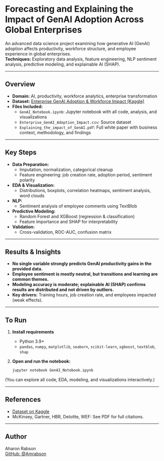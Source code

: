 # Forecasting and Explaining the Impact of GenAI Adoption Across Global Enterprises

An advanced data science project examining how generative AI (GenAI) adoption affects productivity, workforce structure, and employee experience in global enterprises.  
**Techniques:** Exploratory data analysis, feature engineering, NLP sentiment analysis, predictive modeling, and explainable AI (SHAP).

---

## Overview

- **Domain:** AI, productivity, workforce analytics, enterprise transformation  
- **Dataset:** [Enterprise GenAI Adoption & Workforce Impact (Kaggle)](https://www.kaggle.com/datasets/tfisthis/enterprise-genai-adoption-and-workforce-impact-data)  
- **Files Included:**  
  - `GenAI_Notebook.ipynb`: Jupyter notebook with all code, analysis, and visualizations  
  - `Enterprise_GenAI_Adoption_Impact.csv`: Source dataset  
  - `Explaining_the_impact_of_GenAI.pdf`: Full white paper with business context, methodology, and findings

---

## Key Steps

- **Data Preparation:**  
  - Imputation, normalization, categorical cleanup  
  - Feature engineering: job creation rate, adoption period, sentiment polarity  
- **EDA & Visualization:**  
  - Distributions, boxplots, correlation heatmaps, sentiment analysis, word clouds  
- **NLP:**  
  - Sentiment analysis of employee comments using TextBlob  
- **Predictive Modeling:**  
  - Random Forest and XGBoost (regression & classification)
  - Feature importance and SHAP for interpretability  
- **Validation:**  
  - Cross-validation, ROC-AUC, confusion matrix

---

## Results & Insights

- **No single variable strongly predicts GenAI productivity gains in the provided data.**
- **Employee sentiment is mostly neutral, but transitions and learning are common themes.**
- **Modeling accuracy is moderate; explainable AI (SHAP) confirms results are distributed and not driven by outliers.**
- **Key drivers:** Training hours, job creation rate, and employees impacted (weak effects).

---

## To Run

1. **Install requirements**  
   - Python 3.9+  
   - `pandas`, `numpy`, `matplotlib`, `seaborn`, `scikit-learn`, `xgboost`, `textblob`, `shap`

2. **Open and run the notebook:**  
   ```bash
   jupyter notebook GenAI_Notebook.ipynb
  (You can explore all code, EDA, modeling, and visualizations interactively.)

  ---

## References

- [Dataset on Kaggle](https://www.kaggle.com/datasets/tfisthis/enterprise-genai-adoption-and-workforce-impact-data)
- McKinsey, Gartner, HBR, Deloitte, WEF: See PDF for full citations.

---

## Author

Aharon Rabson  
[GitHub: @Amrabson](https://github.com/Amrabson)
